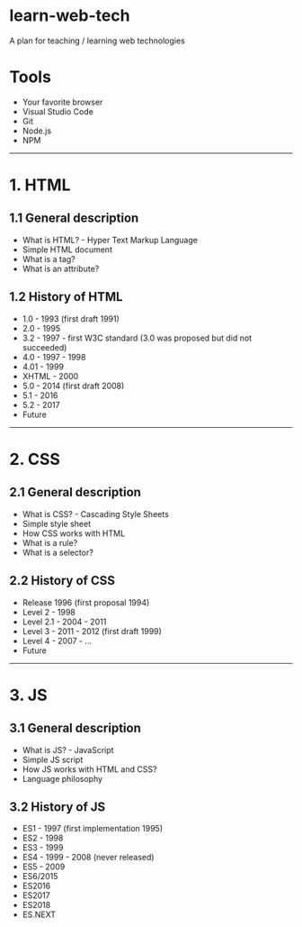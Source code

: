 # learn-web-tech
A plan for teaching / learning web technologies

# Tools
- Your favorite browser
- Visual Studio Code
- Git
- Node.js
- NPM
----------

# 1. HTML
## 1.1 General description
- What is HTML? - Hyper Text Markup Language
- Simple HTML document
- What is a tag?
- What is an attribute?
## 1.2 History of HTML
- 1.0 - 1993 (first draft 1991)
- 2.0 - 1995
- 3.2 - 1997 - first W3C standard (3.0 was proposed but did not succeeded)
- 4.0 - 1997 - 1998
- 4.01 - 1999
- XHTML - 2000
- 5.0 - 2014 (first draft 2008)
- 5.1 - 2016
- 5.2 - 2017
- Future
----------

# 2. CSS
## 2.1 General description
- What is CSS? - Cascading Style Sheets
- Simple style sheet
- How CSS works with HTML
- What is a rule?
- What is a selector?
## 2.2 History of CSS
- Release 1996 (first proposal 1994)
- Level 2 - 1998
- Level 2.1 - 2004 - 2011
- Level 3 - 2011 - 2012 (first draft 1999)
- Level 4 - 2007 - ...
- Future
----------

# 3. JS
## 3.1 General description
- What is JS? - JavaScript
- Simple JS script
- How JS works with HTML and CSS?
- Language philosophy
## 3.2 History of JS
- ES1 - 1997 (first implementation 1995)
- ES2 - 1998
- ES3 - 1999
- ES4 - 1999 - 2008 (never released)
- ES5 - 2009
- ES6/2015
- ES2016
- ES2017
- ES2018
- ES.NEXT
